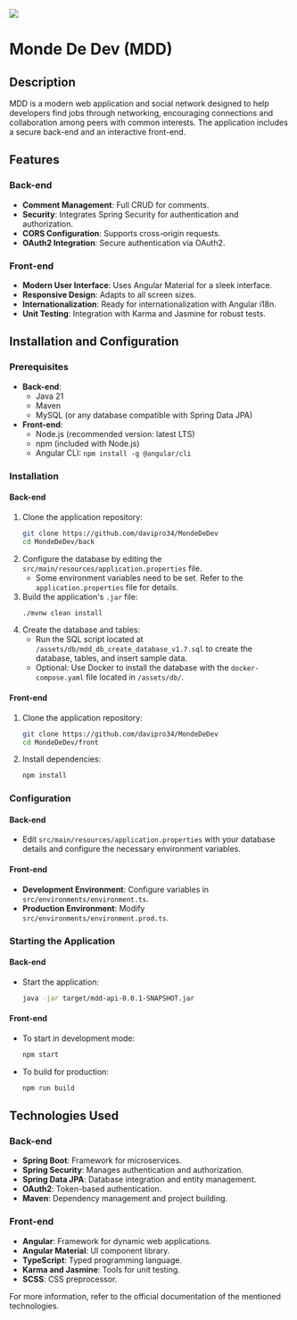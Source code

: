 ![](https://github.com/davipro34/MondeDeDev/assets/images/logo_mdd.png)

# Monde De Dev (MDD)

## Description

MDD is a modern web application and social network designed to help developers find jobs through networking, encouraging connections and collaboration among peers with common interests. The application includes a secure back-end and an interactive front-end.

## Features

### Back-end
- **Comment Management**: Full CRUD for comments.
- **Security**: Integrates Spring Security for authentication and authorization.
- **CORS Configuration**: Supports cross-origin requests.
- **OAuth2 Integration**: Secure authentication via OAuth2.

### Front-end
- **Modern User Interface**: Uses Angular Material for a sleek interface.
- **Responsive Design**: Adapts to all screen sizes.
- **Internationalization**: Ready for internationalization with Angular i18n.
- **Unit Testing**: Integration with Karma and Jasmine for robust tests.

## Installation and Configuration

### Prerequisites
- **Back-end**:
  - Java 21
  - Maven
  - MySQL (or any database compatible with Spring Data JPA)
- **Front-end**:
  - Node.js (recommended version: latest LTS)
  - npm (included with Node.js)
  - Angular CLI: `npm install -g @angular/cli`

### Installation

#### Back-end
1. Clone the application repository:
   ```bash
   git clone https://github.com/davipro34/MondeDeDev
   cd MondeDeDev/back
   ```
2. Configure the database by editing the `src/main/resources/application.properties` file.
   - Some environment variables need to be set. Refer to the `application.properties` file for details.
3. Build the application's `.jar` file:
   ```bash
   ./mvnw clean install
   ```
4. Create the database and tables:
   - Run the SQL script located at `/assets/db/mdd_db_create_database_v1.7.sql` to create the database, tables, and insert sample data.
   - Optional: Use Docker to install the database with the `docker-compose.yaml` file located in `/assets/db/`.

#### Front-end
1. Clone the application repository:
   ```bash
   git clone https://github.com/davipro34/MondeDeDev
   cd MondeDeDev/front
   ```
2. Install dependencies:
   ```bash
   npm install
   ```

### Configuration

#### Back-end
- Edit `src/main/resources/application.properties` with your database details and configure the necessary environment variables.

#### Front-end
- **Development Environment**: Configure variables in `src/environments/environment.ts`.
- **Production Environment**: Modify `src/environments/environment.prod.ts`.

### Starting the Application

#### Back-end
- Start the application:
  ```bash
  java -jar target/mdd-api-0.0.1-SNAPSHOT.jar
  ```

#### Front-end
- To start in development mode:
  ```bash
  npm start
  ```
- To build for production:
  ```bash
  npm run build
  ```

## Technologies Used

### Back-end
- **Spring Boot**: Framework for microservices.
- **Spring Security**: Manages authentication and authorization.
- **Spring Data JPA**: Database integration and entity management.
- **OAuth2**: Token-based authentication.
- **Maven**: Dependency management and project building.

### Front-end
- **Angular**: Framework for dynamic web applications.
- **Angular Material**: UI component library.
- **TypeScript**: Typed programming language.
- **Karma and Jasmine**: Tools for unit testing.
- **SCSS**: CSS preprocessor.

For more information, refer to the official documentation of the mentioned technologies.
